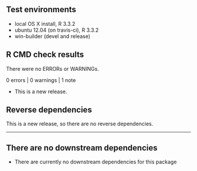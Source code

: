 ## Test environments

* local OS X install, R 3.3.2
* ubuntu 12.04 (on travis-ci), R 3.3.2
* win-builder (devel and release)

## R CMD check results

There were no ERRORs or WARNINGs.

0 errors | 0 warnings | 1 note

* This is a new release.

## Reverse dependencies

This is a new release, so there are no reverse dependencies.

---

## There are no downstream dependencies

* There are currently no downstream dependencies for this package
  
